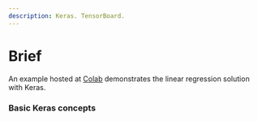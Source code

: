 ```yaml
---
description: Keras. TensorBoard.
---
```


# Brief

An example hosted at [Colab](https://colab.research.google.com/drive/1sT2QKuqSNfPNqdnYTP6L9xolMvAPscZg?usp=sharing) demonstrates the linear regression solution with Keras.

### Basic Keras concepts

